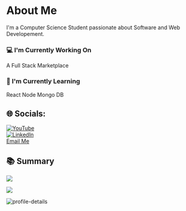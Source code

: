 


# About Me

I'm a Computer Science Student passionate about Software and Web Developement.

### 💻 I'm Currently Working On
A Full Stack Marketplace

### 🌱 I'm Currently Learning
React
Node
Mongo DB

## 🌐 Socials:
[![YouTube](https://img.shields.io/badge/YouTube-%23FF0000.svg?logo=YouTube&logoColor=white)](https://youtube.com/@UCg-dv6FGCvKCbwPbahxqMzQ) </br>
[![LinkedIn](https://img.shields.io/badge/LinkedIn-%230077B5.svg?logo=linkedin&logoColor=white)](https://linkedin.com/in/thomas-j-waller) </br>
[Email Me](tjwaller0328@gmail.com)

<!--
### 📊 GitHub Stats
(https://github-readme-stats.vercel.app/api?username=tjwaller&show_icons=true&theme=radical)
-->

## 📚 Summary


![](https://github-readme-stats.vercel.app/api/top-langs/?username=tjwaller&theme=dark&hide_border=false&include_all_commits=false&count_private=false&layout=compact) </br>

![](https://github-readme-streak-stats.herokuapp.com/?user=tjwaller&theme=dark&hide_border=false)<br/>

![profile-details](https://github.com/tjwaller/tjwaller/assets/120071141/fe41aae2-841c-4d8f-8f14-194ec8aa1fbb)<svg xmlns="http://www.w3.org/2000/svg" width="700" height="200" viewBox="0 0 700 200">

